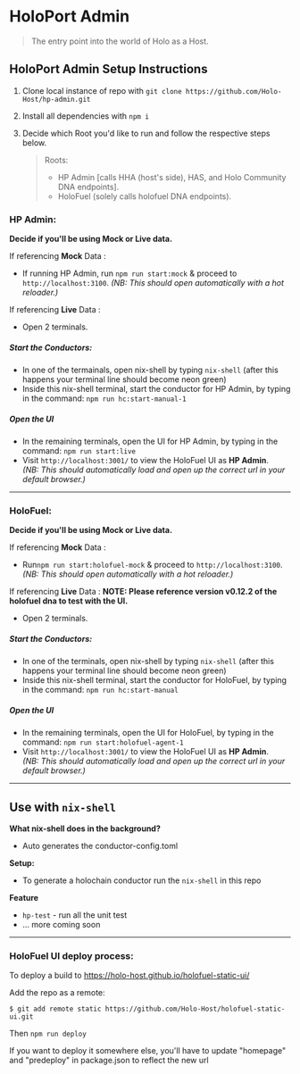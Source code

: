 # HoloPort Admin
> The entry point into the world of Holo as a Host.
## HoloPort Admin Setup Instructions

1. Clone local instance of repo with `git clone https://github.com/Holo-Host/hp-admin.git`
2. Install all dependencies with `npm i`

3. Decide which Root you'd like to run and follow the respective steps below.
    > Roots:
    >- HP Admin [calls HHA (host's side), HAS, and Holo Community DNA endpoints].
    >- HoloFuel (solely calls holofuel DNA endpoints).

### HP Admin:

**Decide if you'll be using Mock or Live data.**

If referencing **Mock** Data :
- If running HP Admin, run `npm run start:mock` & proceed to `http://localhost:3100`. *(NB: This should open automatically with a hot reloader.)*

If referencing **Live** Data :
- Open 2 terminals.
##### Start the Conductors:
- In one of the termainals, open nix-shell by typing `nix-shell` (after this happens your terminal line should become neon green)
- Inside this nix-shell terminal, start the conductor for HP Admin, by typing in the command: `npm run hc:start-manual-1`
##### Open the UI
- In the remaining terminals, open the UI for HP Admin, by typing in the command: `npm run start:live`
- Visit `http://localhost:3001/` to view the HoloFuel UI as **HP Admin**.  
*(NB: This should automatically load and open up the correct url in your default browser.)*

---
### HoloFuel:

**Decide if you'll be using Mock or Live data.**

If referencing **Mock** Data :
- Run`npm run start:holofuel-mock` & proceed to `http://localhost:3100`. *(NB: This should open automatically with a hot reloader.)*

If referencing **Live** Data :
**NOTE: Please reference version v0.12.2 of the holofuel dna to test with the UI.**
- Open 2 terminals.
##### Start the Conductors:
- In one of the terminals, open nix-shell by typing `nix-shell` (after this happens your terminal line should become neon green)
- Inside this nix-shell terminal, start the conductor for HoloFuel, by typing in the command: `npm run hc:start-manual`
##### Open the UI
- In the remaining terminals, open the UI for HoloFuel, by typing in the command: `npm run start:holofuel-agent-1`
- Visit `http://localhost:3001/` to view the HoloFuel UI as **HP Admin**.  
*(NB: This should automatically load and open up the correct url in your default browser.)*

---
## Use with `nix-shell`

**What nix-shell does in the background?**
- Auto generates the conductor-config.toml

**Setup:**
- To generate a holochain conductor run the `nix-shell` in this repo

**Feature**
- `hp-test` - run all the unit test
- ... more coming soon

---

### HoloFuel UI deploy process:

To deploy a build to https://holo-host.github.io/holofuel-static-ui/

Add the repo as a remote:

`$ git add remote static https://github.com/Holo-Host/holofuel-static-ui.git`

Then `npm run deploy`

If you want to deploy it somewhere else, you'll have to update "homepage" and "predeploy" in package.json to reflect the new url